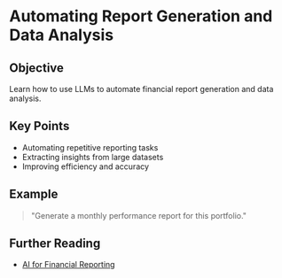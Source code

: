 # Automating Report Generation and Data Analysis

## Objective
Learn how to use LLMs to automate financial report generation and data analysis.

## Key Points
- Automating repetitive reporting tasks
- Extracting insights from large datasets
- Improving efficiency and accuracy

## Example
> "Generate a monthly performance report for this portfolio."

## Further Reading
- [AI for Financial Reporting](https://www2.deloitte.com/us/en/pages/audit/articles/artificial-intelligence-in-financial-reporting.html)
